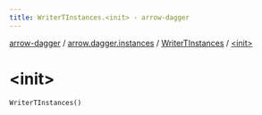 ```yaml
---
title: WriterTInstances.<init> - arrow-dagger
---
```


[arrow-dagger](../../index.html) / [arrow.dagger.instances](../index.html) / [WriterTInstances](index.html) / [&lt;init&gt;](./-init-.html)

# &lt;init&gt;

`WriterTInstances()`